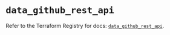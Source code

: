 # `data_github_rest_api`

Refer to the Terraform Registry for docs: [`data_github_rest_api`](https://registry.terraform.io/providers/integrations/github/6.5.0/docs/data-sources/rest_api).

